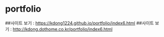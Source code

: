 # portfolio
##사이트 보기 : https://kdong1224.github.io/portfolio/index6.html
##사이트 보기 : http://kdong.dothome.co.kr/portfolio/index6.html
